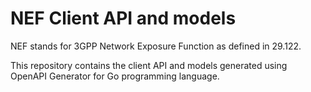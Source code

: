 # NEF Client API and models

NEF stands for 3GPP Network Exposure Function as defined in 29.122.

This repository contains the client API and models generated using OpenAPI Generator for Go programming language.
